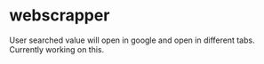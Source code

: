# webscrapper
User searched value will open in google and open in different tabs. Currently working on this.
